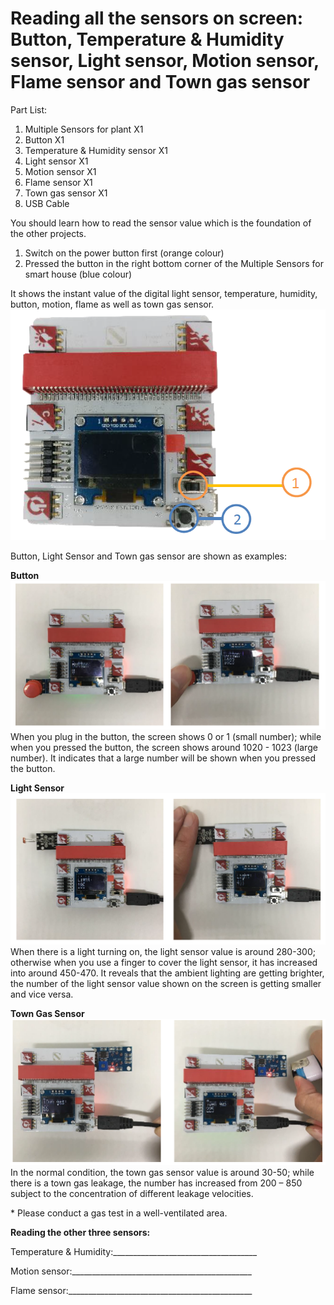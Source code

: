 # Reading all the sensors on screen: Button, Temperature & Humidity sensor, Light sensor, Motion sensor, Flame sensor and Town gas sensor

Part List:
1. Multiple Sensors for plant X1
2. Button X1
3. Temperature & Humidity sensor X1
4. Light sensor X1
5. Motion sensor X1
6. Flame sensor X1
7. Town gas sensor X1
8. USB Cable

You should learn how to read the sensor value which is the foundation of the other projects.

1. Switch on the power button first (orange colour)
2. Pressed the button in the right bottom corner of the Multiple Sensors for smart house (blue colour)

It shows the instant value of the digital light sensor, temperature, humidity, button, motion, flame as well as town gas sensor.
![pic_70](images/06HowtoRead.png)

Button, Light Sensor and Town gas sensor are shown as examples:

<b>Button</b>
![auto_fit](images/06Button.png)
When you plug in the button, the screen shows 0 or 1 (small number); while when you pressed the button, the screen shows around 1020 - 1023 (large number). It indicates that a large number will be shown when you pressed the button.

<b>Light Sensor</b>
![auto_fit](images/06LightSensor.png)
When there is a light turning on, the light sensor value is around 280-300; otherwise when you use a finger to cover the light sensor, it has increased into around 450-470. It reveals that the ambient lighting are getting brighter, the number of the light sensor value shown on the screen is getting smaller and vice versa.

<b>Town Gas Sensor</b>
![auto_fit](images/06TownGasSensor.png)
In the normal condition, the town gas sensor value is around 30-50; while there is a town gas leakage, the number has increased from 200 – 850 subject to the concentration of different leakage velocities.

\* Please conduct a gas test in a well-ventilated area.

**Reading the other three sensors:**

Temperature & Humidity:____________________________________

Motion sensor:_____________________________________________

Flame sensor:______________________________________________

